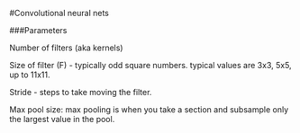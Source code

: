 #Convolutional neural nets

###Parameters

Number of filters (aka kernels)  

Size of filter (F) - typically odd square numbers. typical values are 3x3, 5x5, up to 11x11.  

Stride - steps to take moving the filter.  

Max pool size: max pooling is when you take a section and subsample only the largest value in the pool.  
